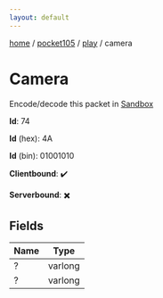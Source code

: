 ```yaml
---
layout: default
---
```


[home](/)  /  [pocket105](/protocol/pocket105)  /  [play](/protocol/pocket105/play)  /  camera

# Camera

Encode/decode this packet in [Sandbox](../../../sandbox/pocket105#Play.Camera)

**Id**: 74

**Id** (hex): 4A

**Id** (bin): 01001010

**Clientbound**: ✔️

**Serverbound**: ✖️

## Fields

Name | Type
---|---
? | varlong
? | varlong
